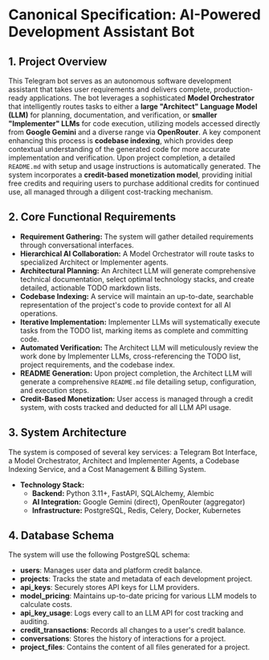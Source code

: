 # Canonical Specification: AI-Powered Development Assistant Bot

## 1. Project Overview

This Telegram bot serves as an autonomous software development assistant that takes user requirements and delivers complete, production-ready applications. The bot leverages a sophisticated **Model Orchestrator** that intelligently routes tasks to either a **large "Architect" Language Model (LLM)** for planning, documentation, and verification, or **smaller "Implementer" LLMs** for code execution, utilizing models accessed directly from **Google Gemini** and a diverse range via **OpenRouter**. A key component enhancing this process is **codebase indexing**, which provides deep contextual understanding of the generated code for more accurate implementation and verification. Upon project completion, a detailed `README.md` with setup and usage instructions is automatically generated. The system incorporates a **credit-based monetization model**, providing initial free credits and requiring users to purchase additional credits for continued use, all managed through a diligent cost-tracking mechanism.

## 2. Core Functional Requirements

- **Requirement Gathering:** The system will gather detailed requirements through conversational interfaces.
- **Hierarchical AI Collaboration:** A Model Orchestrator will route tasks to specialized Architect or Implementer agents.
- **Architectural Planning:** An Architect LLM will generate comprehensive technical documentation, select optimal technology stacks, and create detailed, actionable TODO markdown lists.
- **Codebase Indexing:** A service will maintain an up-to-date, searchable representation of the project's code to provide context for all AI operations.
- **Iterative Implementation:** Implementer LLMs will systematically execute tasks from the TODO list, marking items as complete and committing code.
- **Automated Verification:** The Architect LLM will meticulously review the work done by Implementer LLMs, cross-referencing the TODO list, project requirements, and the codebase index.
- **README Generation:** Upon project completion, the Architect LLM will generate a comprehensive `README.md` file detailing setup, configuration, and execution steps.
- **Credit-Based Monetization:** User access is managed through a credit system, with costs tracked and deducted for all LLM API usage.

## 3. System Architecture

The system is composed of several key services: a Telegram Bot Interface, a Model Orchestrator, Architect and Implementer Agents, a Codebase Indexing Service, and a Cost Management & Billing System.

- **Technology Stack:**
  - **Backend:** Python 3.11+, FastAPI, SQLAlchemy, Alembic
  - **AI Integration:** Google Gemini (direct), OpenRouter (aggregator)
  - **Infrastructure:** PostgreSQL, Redis, Celery, Docker, Kubernetes

## 4. Database Schema

The system will use the following PostgreSQL schema:

-   **users**: Manages user data and platform credit balance.
-   **projects**: Tracks the state and metadata of each development project.
-   **api_keys**: Securely stores API keys for LLM providers.
-   **model_pricing**: Maintains up-to-date pricing for various LLM models to calculate costs.
-   **api_key_usage**: Logs every call to an LLM API for cost tracking and auditing.
-   **credit_transactions**: Records all changes to a user's credit balance.
-   **conversations**: Stores the history of interactions for a project.
-   **project_files**: Contains the content of all files generated for a project.